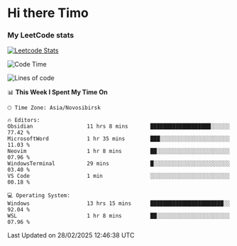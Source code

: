 # Hi there Timo
### My LeetCode stats
[![Leetcode Stats](https://leetcard.jacoblin.cool/przdtl?border=0&radius=20&ext=heatmap&theme=nord)](https://leetcode.com/przdtl)

<!--START_SECTION:waka-->
![Code Time](http://img.shields.io/badge/Code%20Time-640%20hrs%202%20mins-blue)

![Lines of code](https://img.shields.io/badge/From%20Hello%20World%20I%27ve%20Written-84.0%20thousand%20lines%20of%20code-blue)

📊 **This Week I Spent My Time On** 

```text
🕑︎ Time Zone: Asia/Novosibirsk

🔥 Editors: 
Obsidian                 11 hrs 8 mins       ███████████████████░░░░░░   77.42 % 
MicrosoftWord            1 hr 35 mins        ███░░░░░░░░░░░░░░░░░░░░░░   11.03 % 
Neovim                   1 hr 8 mins         ██░░░░░░░░░░░░░░░░░░░░░░░   07.96 % 
WindowsTerminal          29 mins             █░░░░░░░░░░░░░░░░░░░░░░░░   03.40 % 
VS Code                  1 min               ░░░░░░░░░░░░░░░░░░░░░░░░░   00.18 % 

💻 Operating System: 
Windows                  13 hrs 15 mins      ███████████████████████░░   92.04 % 
WSL                      1 hr 8 mins         ██░░░░░░░░░░░░░░░░░░░░░░░   07.96 % 
```


 Last Updated on 28/02/2025 12:46:38 UTC
<!--END_SECTION:waka-->
